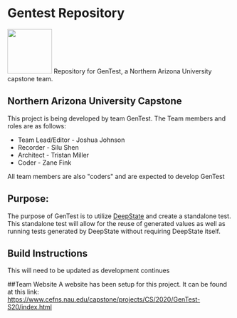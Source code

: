 # Gentest Repository

<img src="https://www.cefns.nau.edu/capstone/projects/CS/2020/GenTest-S20/images/Team_Logo_Large.png" width="100"/>
Repository for GenTest, a Northern Arizona University capstone team.

## Northern Arizona University Capstone
This project is being developed by team GenTest. The Team members and roles are as follows:
* Team Lead/Editor - Joshua Johnson
* Recorder - Silu Shen
* Architect - Tristan Miller
* Coder - Zane Fink

All team members are also "coders" and are expected to develop GenTest


## Purpose:
The purpose of GenTest is to utilize [DeepState](https://github.com/trailofbits/deepstate)
 and create a standalone test. This standalone test will allow for the reuse of generated values
 as well as running tests generated by DeepState without requiring DeepState itself.
 
## Build Instructions
This will need to be updated as development continues

##Team Website
A website has been setup for this project. It can be found at this link:
https://www.cefns.nau.edu/capstone/projects/CS/2020/GenTest-S20/index.html


